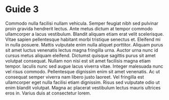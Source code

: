 # Guide 3

Commodo nulla facilisi nullam vehicula. Semper feugiat nibh sed pulvinar proin gravida hendrerit lectus. Ante metus dictum at tempor commodo ullamcorper a lacus vestibulum. Blandit aliquam etiam erat velit scelerisque. Vitae sapien pellentesque habitant morbi tristique senectus et. Eleifend mi in nulla posuere. Mattis vulputate enim nulla aliquet porttitor. Aliquam purus sit amet luctus venenatis lectus magna fringilla urna. Auctor urna nunc id cursus metus aliquam eleifend. Dictumst quisque sagittis purus sit amet volutpat consequat. Nullam non nisi est sit amet facilisis magna etiam tempor. Iaculis nunc sed augue lacus viverra vitae. Integer malesuada nunc vel risus commodo. Pellentesque dignissim enim sit amet venenatis. Ac ut consequat semper viverra nam libero justo laoreet. Vel fringilla est ullamcorper eget nulla facilisi etiam dignissim. Risus sed vulputate odio ut enim blandit volutpat. Magna ac placerat vestibulum lectus mauris ultrices eros in. Varius duis at consectetur lorem.